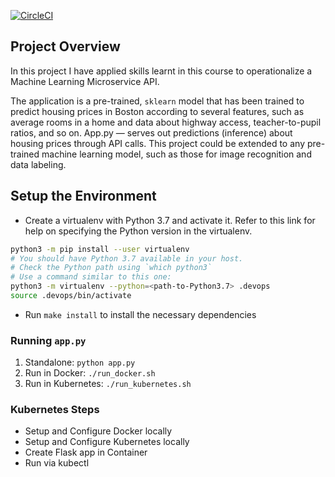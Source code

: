 [![CircleCI](https://dl.circleci.com/status-badge/img/circleci/Qy9p7Rh8A2eSKPx45gjp2X/14iUjQrvsPKbujBUGLPnXb/tree/main.svg?style=svg&circle-token=ef998bc10ec5816c84a94a96facd68889a737e39)](https://dl.circleci.com/status-badge/redirect/circleci/Qy9p7Rh8A2eSKPx45gjp2X/14iUjQrvsPKbujBUGLPnXb/tree/main)

## Project Overview

In this project I have applied skills learnt in this course to operationalize a Machine Learning Microservice API. 

The application is a pre-trained, `sklearn` model that has been trained to predict housing prices in Boston according to several features, such as average rooms in a home and data about highway access, teacher-to-pupil ratios, and so on. App.py — serves out predictions (inference) about housing prices through API calls. This project could be extended to any pre-trained machine learning model, such as those for image recognition and data labeling.


## Setup the Environment

* Create a virtualenv with Python 3.7 and activate it. Refer to this link for help on specifying the Python version in the virtualenv. 
```bash
python3 -m pip install --user virtualenv
# You should have Python 3.7 available in your host. 
# Check the Python path using `which python3`
# Use a command similar to this one:
python3 -m virtualenv --python=<path-to-Python3.7> .devops
source .devops/bin/activate
```
* Run `make install` to install the necessary dependencies

### Running `app.py`

1. Standalone:  `python app.py`
2. Run in Docker:  `./run_docker.sh`
3. Run in Kubernetes:  `./run_kubernetes.sh`

### Kubernetes Steps

* Setup and Configure Docker locally
* Setup and Configure Kubernetes locally
* Create Flask app in Container
* Run via kubectl
